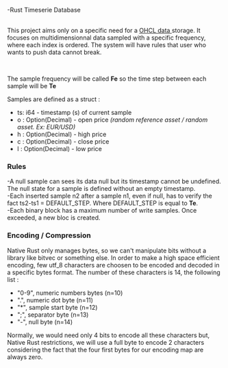 
-Rust Timeserie Database<br /><br />

<p>This project aims only on a specific need for a <a href="https://en.wikipedia.org/wiki/Open-high-low-close_chart" title="OHCL"> OHCL data </a> storage.
It focuses on multidimensionnal data sampled with a specific frequency, where each index is ordered. The system will have rules that user who wants to push data cannot  break. </p><br />

<p>The sample frequency will be called <b>Fe</b> so the time step between each sample will be <b>Te</b></p>
Samples are defined as a struct : <br />
<ul>
            <li>ts: i64 - timestamp (s) of current sample</li>
            <li>o : Option(Decimal) - open price <i>(random reference asset / random asset. Ex: EUR/USD)</i></li>
            <li>h : Option(Decimal) - high price</li>
            <li>c : Option(Decimal) - close price</li>
            <li>l : Option(Decimal) - low price</li>
</ul>


<h3>Rules</h3>
-A null sample can sees its data null but its timestamp cannot be undefined. The null state for a sample is defined without an empty timestamp.<br />
-Each inserted sample n2 after a sample n1, even if null, has to verify the fact ts2-ts1 = DEFAULT_STEP. Where DEFAULT_STEP is equal to <b>Te</b>.<br />
-Each binary block has a maximum number of write samples. Once exceeded, a new bloc is created.<br />

<h3>Encoding / Compression</h3>

Native Rust only manages bytes, so we can't manipulate bits without a library like bitvec or something else. In order to make a high space efficient encoding, few utf_8 characters are choosen to be encoded and decoded in a specific bytes format. The number of these characters is 14, the following list : 
<ul>
            <li>"0-9", numeric numbers bytes (n=10)</li> 
            <li>".", numeric dot byte (n=11)</li> 
            <li>"*", sample start byte (n=12)</li> 
            <li>";", separator byte (n=13)</li>
            <li>"-", null byte (n=14)</li> 
</ul>
Normally, we would need only 4 bits to encode all these characters but, Native Rust restrictions, we will use a full byte to encode 2 characters considering the fact that the four first bytes for our encoding map are always zero.
